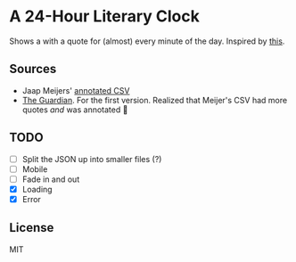 A 24-Hour Literary Clock
========================

Shows a with a quote for (almost) every minute of the day. Inspired by [this](https://www.instructables.com/id/Literary-Clock-Made-From-E-reader/).

Sources
-------

* Jaap Meijers' [annotated CSV](https://www.instructables.com/id/Literary-Clock-Made-From-E-reader/)
* [The Guardian](https://www.theguardian.com/books/table/2011/apr/21/literary-clock). For the first version. Realized that Meijer's CSV had more quotes _and_ was annotated 🤘

### 

TODO
----

* [ ] Split the JSON up into smaller files (?)
* [ ] Mobile
* [ ] Fade in and out
* [x] Loading
* [x] Error

License
-------

MIT
